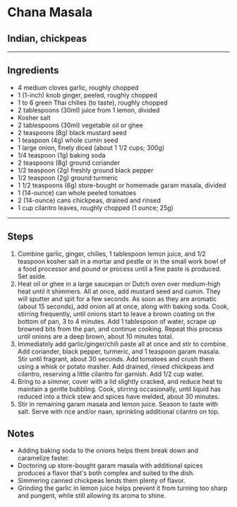 # Chana Masala

## Indian, chickpeas

---

## Ingredients

* 4 medium cloves garlic, roughly chopped
* 1 (1-inch) knob ginger, peeled, roughly chopped
* 1 to 6 green Thai chilies (to taste), roughly chopped
* 2 tablespoons (30ml) juice from 1 lemon, divided
* Kosher salt
* 2 tablespoons (30ml) vegetable oil or ghee
* 2 teaspoons (8g) black mustard seed
* 1 teaspoon (4g) whole cumin seed
* 1 large onion, finely diced (about 1 1/2 cups; 300g)
* 1/4 teaspoon (1g) baking soda
* 2 teaspoons (8g) ground coriander
* 1/2 teaspoon (2g) freshly ground black pepper
* 1/2 teaspoon (2g) ground turmeric
* 1 1/2 teaspoons (6g) store-bought or homemade garam masala, divided
* 1 (14-ounce) can whole peeled tomatoes
* 2 (14-ounce) cans chickpeas, drained and rinsed
* 1 cup cilantro leaves, roughly chopped (1 ounce; 25g)

---

## Steps

1. Combine garlic, ginger, chilies, 1 tablespoon lemon juice, and 1/2 teaspoon kosher salt in a mortar and pestle or in the small work bowl of a food processor and pound or process until a fine paste is produced. Set aside.
2. Heat oil or ghee in a large saucepan or Dutch oven over medium-high heat until it shimmers. All at once, add mustard seed and cumin. They will sputter and spit for a few seconds. As soon as they are aromatic (about 15 seconds), add onion all at once, along with baking soda. Cook, stirring frequently, until onions start to leave a brown coating on the bottom of pan, 3 to 4 minutes. Add 1 tablespoon of water, scrape up browned bits from the pan, and continue cooking. Repeat this process until onions are a deep brown, about 10 minutes total.
3. Immediately add garlic/ginger/chili paste all at once and stir to combine. Add coriander, black pepper, turmeric, and 1 teaspoon garam masala. Stir until fragrant, about 30 seconds. Add tomatoes and crush them using a whisk or potato masher. Add drained, rinsed chickpeas and cilantro, reserving a little cilantro for garnish. Add 1/2 cup water.
4. Bring to a simmer, cover with a lid slightly cracked, and reduce heat to maintain a gentle bubbling. Cook, stirring occasionally, until liquid has reduced into a thick stew and spices have melded, about 30 minutes.
5. Stir in remaining garam masala and lemon juice. Season to taste with salt. Serve with rice and/or naan, sprinkling additional cilantro on top.

## Notes
* Adding baking soda to the onions helps them break down and caramelize faster.
* Doctoring up store-bought garam masala with additional spices produces a flavor that's both complex and suited to the dish.
* Simmering canned chickpeas lends them plenty of flavor.
* Grinding the garlic in lemon juice helps prevent it from turning too sharp and pungent, while still allowing its aroma to shine.
